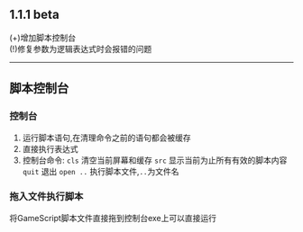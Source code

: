 ## 1.1.1 beta  

(+)增加脚本控制台  
(!)修复参数为逻辑表达式时会报错的问题  

---
## 脚本控制台  

### 控制台  
1. 运行脚本语句,在清理命令之前的语句都会被缓存
2. 直接执行表达式
3. 控制台命令:
`cls`  清空当前屏幕和缓存
`src`  显示当前为止所有有效的脚本内容
`quit`  退出
`open ..`  执行脚本文件,`..`为文件名

### 拖入文件执行脚本  
将GameScript脚本文件直接拖到控制台exe上可以直接运行  
